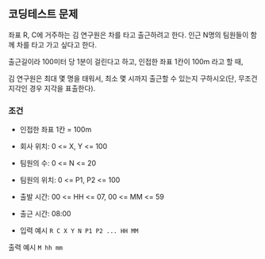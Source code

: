 ## 코딩테스트 문제

좌표 R, C에 거주하는 김 연구원은 차를 타고 출근하려고 한다. 인근 N명의 팀원들이 함께 차를 타고 가고 싶다고 한다. 

출근길이라 100미터 당 1분이 걸린다고 하고, 인접한 좌표 1칸이 100m 라고 할 때,

김 연구원은 최대 몇 명을 태워서, 최소 몇 시까지 출근할 수 있는지 구하시오(단, 무조건 지각인 경우 지각을 표출한다). 

### 조건
- 인접한 좌표 1칸 = 100m 
- 회사 위치: 0 <= X, Y <= 100
- 팀원의 수: 0 <= N <= 20
- 팀원의 위치: 0 <= P1, P2 <= 100
- 출발 시간: 00 <= HH <= 07, 00 <= MM <= 59
- 출근 시간: 08:00

- 입력 예시
`
R C
X Y
N
P1 P2
...
HH MM
`

출력 예시
`
M hh mm
`
